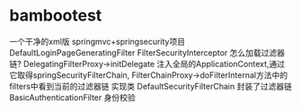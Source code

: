 # bambootest
一个干净的xml版 springmvc+springsecurity项目
DefaultLoginPageGeneratingFilter
FilterSecurityInterceptor
怎么加载过滤器链?
DelegatingFilterProxy->initDelegate 注入全局的ApplicationContext,通过它取得springSecurityFilterChain, 
FilterChainProxy->doFilterInternal方法中的filters中看到当前的过滤器链
实现类 DefaultSecurityFilterChain 封装了过滤器链
BasicAuthenticationFilter 身份校验 
